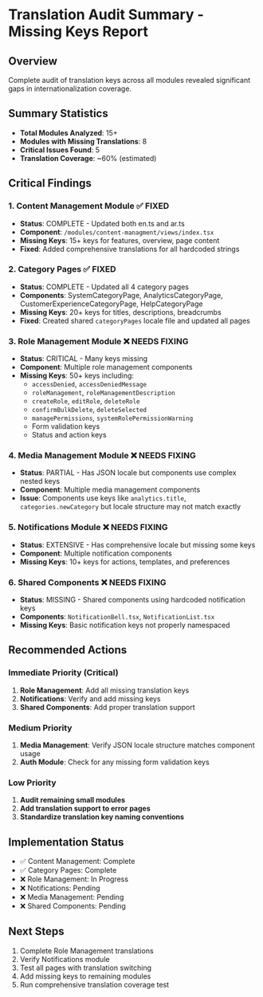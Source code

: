 # Translation Audit Summary - Missing Keys Report

## Overview
Complete audit of translation keys across all modules revealed significant gaps in internationalization coverage.

## Summary Statistics
- **Total Modules Analyzed**: 15+
- **Modules with Missing Translations**: 8
- **Critical Issues Found**: 5
- **Translation Coverage**: ~60% (estimated)

## Critical Findings

### 1. Content Management Module ✅ FIXED
- **Status**: COMPLETE - Updated both en.ts and ar.ts
- **Component**: `/modules/content-managment/views/index.tsx`
- **Missing Keys**: 15+ keys for features, overview, page content
- **Fixed**: Added comprehensive translations for all hardcoded strings

### 2. Category Pages ✅ FIXED  
- **Status**: COMPLETE - Updated all 4 category pages
- **Components**: SystemCategoryPage, AnalyticsCategoryPage, CustomerExperienceCategoryPage, HelpCategoryPage
- **Missing Keys**: 20+ keys for titles, descriptions, breadcrumbs
- **Fixed**: Created shared `categoryPages` locale file and updated all pages

### 3. Role Management Module ❌ NEEDS FIXING
- **Status**: CRITICAL - Many keys missing
- **Component**: Multiple role management components
- **Missing Keys**: 50+ keys including:
  - `accessDenied`, `accessDeniedMessage`
  - `roleManagement`, `roleManagementDescription`
  - `createRole`, `editRole`, `deleteRole`
  - `confirmBulkDelete`, `deleteSelected`
  - `managePermissions`, `systemRolePermissionWarning`
  - Form validation keys
  - Status and action keys

### 4. Media Management Module ❌ NEEDS FIXING
- **Status**: PARTIAL - Has JSON locale but components use complex nested keys
- **Component**: Multiple media management components  
- **Issue**: Components use keys like `analytics.title`, `categories.newCategory` but locale structure may not match exactly

### 5. Notifications Module ❌ NEEDS FIXING
- **Status**: EXTENSIVE - Has comprehensive locale but missing some keys
- **Component**: Multiple notification components
- **Missing Keys**: 10+ keys for actions, templates, and preferences

### 6. Shared Components ❌ NEEDS FIXING
- **Status**: MISSING - Shared components using hardcoded notification keys
- **Components**: `NotificationBell.tsx`, `NotificationList.tsx`
- **Missing Keys**: Basic notification keys not properly namespaced

## Recommended Actions

### Immediate Priority (Critical)
1. **Role Management**: Add all missing translation keys
2. **Notifications**: Verify and add missing keys  
3. **Shared Components**: Add proper translation support

### Medium Priority
1. **Media Management**: Verify JSON locale structure matches component usage
2. **Auth Module**: Check for any missing form validation keys

### Low Priority
1. **Audit remaining small modules**
2. **Add translation support to error pages**
3. **Standardize translation key naming conventions**

## Implementation Status
- ✅ Content Management: Complete
- ✅ Category Pages: Complete  
- ❌ Role Management: In Progress
- ❌ Notifications: Pending
- ❌ Media Management: Pending
- ❌ Shared Components: Pending

## Next Steps
1. Complete Role Management translations
2. Verify Notifications module
3. Test all pages with translation switching
4. Add missing keys to remaining modules
5. Run comprehensive translation coverage test
